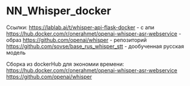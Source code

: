 # NN_Whisper_docker

Ссылки:
https://lablab.ai/t/whisper-api-flask-docker                      - с апи
https://hub.docker.com/r/onerahmet/openai-whisper-asr-webservice  - образ
https://github.com/openai/whisper                                 - репозиторий
https://github.com/sovse/base_rus_whisper_stt                     - дообученная русская модель


Сборка из dockerHub для экономии времени:
https://hub.docker.com/r/onerahmet/openai-whisper-asr-webservice
https://github.com/openai/whisper
